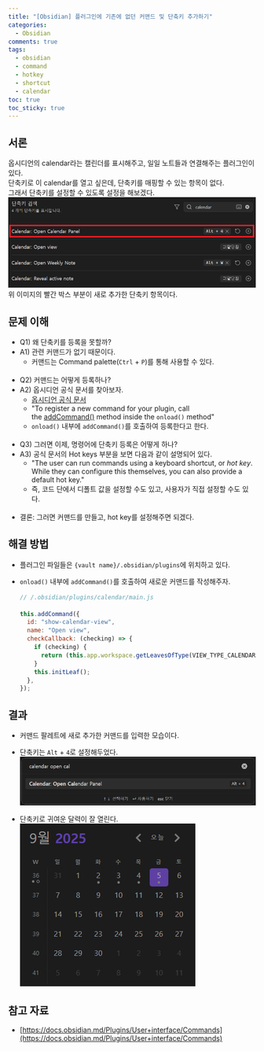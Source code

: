```yaml
---
title: "[Obsidian] 플러그인에 기존에 없던 커맨드 및 단축키 추가하기"
categories:
  - Obsidian
comments: true
tags:
  - obsidian
  - command
  - hotkey
  - shortcut
  - calendar
toc: true
toc_sticky: true
---
```

## 서론
옵시디언의 calendar라는 캘린더를 표시해주고, 일일 노트들과 연결해주는 플러그인이 있다.  
단축키로 이 calendar를 열고 싶은데, 단축키를 매핑할 수 있는 항목이 없다.  
그래서 단축키를 설정할 수 있도록 설정을 해보겠다.  
![](../../assets/images/Obsidian/obsidian-plugin-command-hotkey/obsidian-plugin-command-hotkey-intro.png)  
위 이미지의 빨간 박스 부분이 새로 추가한 단축키 항목이다.

## 문제 이해
- Q1) 왜 단축키를 등록을 못할까?
- A1) 관련 커맨드가 없기 때문이다.
	- 커맨드는 Command palette(`Ctrl` + `P`)를 통해 사용할 수 있다.
<br><br>
- Q2) 커맨드는 어떻게 등록하나?
- A2) 옵시디언 공식 문서를 찾아보자.
	- [옵시디언 공식 문서](https://docs.obsidian.md/Plugins/User+interface/Commands)
	- "To register a new command for your plugin, call the [addCommand()](https://docs.obsidian.md/Reference/TypeScript+API/Plugin/addCommand) method inside the `onload()` method"
	- `onload()` 내부에 `addCommand()`를 호출하여 등록한다고 한다.
<br><br>
- Q3) 그러면 이제, 명령어에 단축키 등록은 어떻게 하나?
- A3) 공식 문서의 Hot keys 부분을 보면 다음과 같이 설명되어 있다.
	- "The user can run commands using a keyboard shortcut, or _hot key_. While they can configure this themselves, you can also provide a default hot key."
	- 즉, 코드 단에서 디폴트 값을 설정할 수도 있고, 사용자가 직접 설정할 수도 있다.
<br><br>
- 결론: 그러면 커맨드를 만들고, hot key를 설정해주면 되겠다.

## 해결 방법
- 플러그인 파일들은 `{vault name}/.obsidian/plugins`에 위치하고 있다.

- `onload()` 내부에 `addCommand()`를 호출하여 새로운 커맨드를 작성해주자.
  ```js
  // /.obsidian/plugins/calendar/main.js

  this.addCommand({
    id: "show-calendar-view",
    name: "Open view",
    checkCallback: (checking) => {
      if (checking) {
        return (this.app.workspace.getLeavesOfType(VIEW_TYPE_CALENDAR).length === 0);
      }
      this.initLeaf();
    },
  });
  ```

## 결과
- 커맨드 팔레트에 새로 추가한 커맨드를 입력한 모습이다.
- 단축키는 `Alt` + `4`로 설정해두었다.
	![](../../assets/images/Obsidian/obsidian-plugin-command-hotkey/obsidian-plugin-command-hotkey-result-1.png)

- 단축키로 귀여운 달력이 잘 열린다.  
	![](../../assets/images/Obsidian/obsidian-plugin-command-hotkey/obsidian-plugin-command-hotkey-result-2.png)

## 참고 자료
- [https://docs.obsidian.md/Plugins/User+interface/Commands](https://docs.obsidian.md/Plugins/User+interface/Commands)